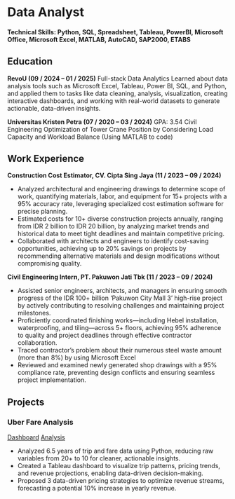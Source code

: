 # Data Analyst

#### Technical Skills: Python, SQL, Spreadsheet, Tableau, PowerBI, Microsoft Office, Microsoft Excel, MATLAB, AutoCAD, SAP2000, ETABS 

## Education
**RevoU (09 / 2024 – 01 / 2025)**
Full-stack Data Analytics
Learned about data analysis tools such as Microsoft Excel, Tableau, Power BI, SQL, and Python, and applied them to tasks like data cleaning, analysis, visualization, creating interactive dashboards, and working with real-world datasets to generate actionable, data-driven insights.

**Universitas Kristen Petra (07 / 2020 – 03 / 2024)**
GPA: 3.54
Civil Engineering
Optimization of Tower Crane Position by Considering Load Capacity and Workload Balance (Using MATLAB to code)

## Work Experience
**Construction Cost Estimator, CV. Cipta Sing Jaya (11 / 2023 – 09 / 2024)**
- Analyzed architectural and engineering drawings to determine scope of work, quantifying materials, labor, and equipment for 15+ projects with a 95% accuracy rate, leveraging specialized cost estimation software for precise planning.
- Estimated costs for 10+ diverse construction projects annually, ranging from IDR 2 billion to IDR 20 billion, by analyzing market trends and historical data to meet tight deadlines and maintain competitive pricing.
- Collaborated with architects and engineers to identify cost-saving opportunities, achieving up to 20% savings on projects by recommending alternative materials and design modifications without compromising quality.

**Civil Engineering Intern, PT. Pakuwon Jati Tbk	(11 / 2023 – 09 / 2024)**
- Assisted senior engineers, architects, and managers in ensuring smooth progress of the IDR 100+ billion ‘Pakuwon City Mall 3’ high-rise project by actively contributing to resolving challenges and maintaining project milestones.
- Proficiently coordinated finishing works—including Hebel installation, waterproofing, and tiling—across 5+ floors, achieving 95% adherence to quality and project deadlines through effective contractor collaboration.
- Traced contractor’s problem about their numerous steel waste amount (more than 8%) by using Microsoft Excel
- Reviewed and examined newly generated shop drawings with a 95% compliance rate, preventing design conflicts and ensuring seamless project implementation.

## Projects
### Uber Fare Analysis
[Dashboard](https://public.tableau.com/views/DEEPPProjectUberFaresDataset/UberFaresOverview?:language=en-US&:sid=&:redirect=auth&:display_count=n&:origin=viz_share_link)
[Analysis](https://drive.google.com/file/d/1UBsLcfNsQiMb7845BTJXgo8ANeO3kgCO/view?usp=drive_link)

- Analyzed 6.5 years of trip and fare data using Python, reducing raw variables from 20+ to 10 for cleaner, actionable insights.
- Created a Tableau dashboard to visualize trip patterns, pricing trends, and revenue projections, enabling data-driven decision-making.
- Proposed 3 data-driven pricing strategies to optimize revenue streams, forecasting a potential 10% increase in yearly revenue.

